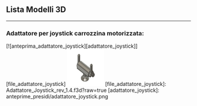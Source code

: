 
## Lista Modelli 3D

---
### Adattatore per joystick carrozzina motorizzata:

[![anteprima_adattatore_joystick][adattatore_joystick]][file_adattatore_joystick]
<img src="anteprime_presidi/adattatore_joystick.png" width="100" height="100">
[file_adattatore_joystick]: Adattatore_Joystick_rev_1.4.f3d?raw=true
[adattatore_joystick]: anteprime_presidi/adattatore_joystick.png

